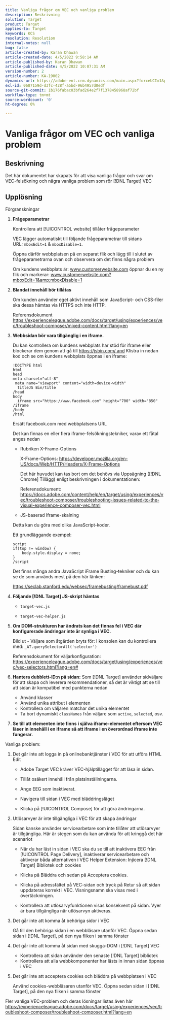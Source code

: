 ```yaml
---
title: Vanliga frågor om VEC och vanliga problem
description: Beskrivning
solution: Target
product: Target
applies-to: Target
keywords: KCS
resolution: Resolution
internal-notes: null
bug: false
article-created-by: Karan Dhawan
article-created-date: 4/5/2022 9:58:14 AM
article-published-by: Karan Dhawan
article-published-date: 4/5/2022 10:07:31 AM
version-number: 2
article-number: KA-19002
dynamics-url: https://adobe-ent.crm.dynamics.com/main.aspx?forceUCI=1&pagetype=entityrecord&etn=knowledgearticle&id=d85d96e3-c6b4-ec11-983f-000d3a5d0d73
exl-id: 0687159d-d3fc-428f-a5bd-96b4957d0edf
source-git-commit: 1b176fabac03bfad264e2f7f1378458968af72bf
workflow-type: tm+mt
source-wordcount: '0'
ht-degree: 0%

---
```


# Vanliga frågor om VEC och vanliga problem

## Beskrivning

Det här dokumentet har skapats för att visa vanliga frågor och svar om VEC-felsökning och några vanliga problem som rör [!DNL Target] VEC

## Upplösning

Förgranskningar

1. <b>Frågeparametrar</b>

   Kontrollera att [!UICONTROL website] tillåter frågeparameter

   VEC lägger automatiskt till följande frågeparametrar till sidans URL: `mboxEdit=1` &amp; `mboxDisable=1`.

   Öppna därför webbplatsen på en separat flik och lägg till i slutet av frågeparametrarna ovan och observera om det finns några problem

   Om kundens webbplats är: www.customerwebsite.com öppnar du en ny flik och markerar: www.customerwebsite.com?mboxEdit=1&amp;mboxDisable=1

1. <b>Blandat innehåll bör tillåtas</b>

   Om kunden använder eget aktivt innehåll som JavaScript- och CSS-filer ska dessa hämtas via HTTPS och inte HTTP.

   Referensdokument https://experienceleague.adobe.com/docs/target/using/experiences/vec/troubleshoot-composer/mixed-content.html?lang=en

1. <b>Webbsidan bör vara tillgänglig i en iframe.</b>

   Du kan kontrollera om kundens webbplats har stöd för iframe eller blockerar dem genom att gå till https://jsbin.com/ and Klistra in nedan kod och se om kundens webbplats öppnas i en iframe:

   ```
   !DOCTYPE html
   html
   head
   meta charset="utf-8"
    meta name="viewport" content="width=device-width"
     titleJS Bin/title
   /head
   body
     iframe src="https://www.facebook.com" height="700" width="850" /iframe
   /body
   /html
   ```

   Ersätt facebook.com med webbplatsens URL

   Det kan finnas en eller flera iframe-felsökningstekniker, varav ett fåtal anges nedan

   - Rubriken X-Frame-Options

      X-Frame-Options: https://developer.mozilla.org/en-US/docs/Web/HTTP/Headers/X-Frame-Options

      Det här huvudet kan tas bort om det behövs via Uppsägning ([!DNL Chrome] Tillägg) enligt beskrivningen i dokumentationen: 

      Referensdokument: https://docs.adobe.com/content/help/en/target/using/experiences/vec/troubleshoot-composer/troubleshooting-issues-related-to-the-visual-experience-composer-vec.html

   - JS-baserad Iframe-skalning

   Detta kan du göra med olika JavaScript-koder.

   Ett grundläggande exempel:

   ```
   script
   if(top != window) {
       body.style.display = none;
   }
   /script
   ```

   Det finns många andra JavaScript iFrame Busting-tekniker och du kan se de som används mest på den här länken:

   https://seclab.stanford.edu/websec/framebusting/framebust.pdf

1. <b>Följande [!DNL Target] JS-skript hämtas</b>

   - `target-vec.js`

   - `target-vec-helper.js`

1. <b>Om DOM-strukturen har ändrats kan det finnas fel i VEC där konfigurerade ändringar inte är synliga i VEC.</b>

   Bild ut - Väljare som åtgärden bryts för: I konsolen kan du kontrollera med: `_AT.querySelectorAll('selector')`

   Referensdokument för väljarkonfiguration: https://experienceleague.adobe.com/docs/target/using/experiences/vec/vec-selectors.html?lang=en#

1. <b>Hantera dubblett-ID:n på sidan:</b> Som [!DNL Target] använder sidväljare för att skapa och leverera rekommendationer, så det är viktigt att se till att sidan är kompatibel med punkterna nedan

   - Använd klasser
   - Använd unika attribut i elementen
   - Kontrollera om väljaren matchar det unika elementet
   - Ta bort dynamiskt `classNames` från väljare som `active`, `selected`, osv.

1. <b>Se till att elementen inte finns i själva iframe-elementet eftersom VEC läser in innehåll i en iframe så att iframe i en överordnad iframe inte fungerar.</b>

Vanliga problem:

1. Det går inte att logga in på onlinebanktjänster i VEC för att utföra HTML Edit

   - Adobe Target VEC kräver VEC-hjälptillägget för att läsa in sidan.

   - Tillåt osäkert innehåll från platsinställningarna.

   - Ange EEG som inaktiverat.

   - Navigera till sidan i VEC med bläddringsläget

   - Klicka på [!UICONTROL Compose] för att göra ändringarna.


1. Utlösarvyer är inte tillgängliga i VEC för att skapa ändringar

   Sidan kanske använder servicearbetare som inte tillåter att utlösarvyer är tillgängliga. Här är stegen som du kan använda för att kringgå det här scenariot

   - När du har läst in sidan i VEC ska du se till att inaktivera EEC från [!UICONTROL Page Delivery], inaktiverar servicearbetare och aktiverar båda alternativen i VEC Helper Extension: Injicera [!DNL Target] Bibliotek och cookies

   - Klicka på Bläddra och sedan på Acceptera cookies.

   - Klicka på adressfältet på VEC-sidan och tryck på Retur så att sidan uppdateras korrekt i VEC. Visningsnamn ska visas med i övertäckningen.

   - Kontrollera att utlösarvyfunktionen visas konsekvent på sidan. Vyer är bara tillgängliga när utlösarvyn aktiveras.



1. Det går inte att komma åt behöriga sidor i VEC

   Gå till den behöriga sidan i en webbläsare utanför VEC. Öppna sedan sidan i [!DNL Target], på den nya fliken i samma fönster 

1. Det går inte att komma åt sidan med skugga-DOM i [!DNL Target] VEC

   - Kontrollera att sidan använder den senaste [!DNL Target] bibliotek
   - Kontrollera att alla webbkomponenter har lästs in innan sidan öppnas i VEC

1. Det går inte att acceptera cookies och bläddra på webbplatsen i VEC

   Använd cookies-webbläsaren utanför VEC. Öppna sedan sidan i [!DNL Target], på den nya fliken i samma fönster 

Fler vanliga VEC-problem och deras lösningar listas även här https://experienceleague.adobe.com/docs/target/using/experiences/vec/troubleshoot-composer/troubleshoot-composer.html?lang=en
